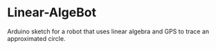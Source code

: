 Linear-AlgeBot
==============

Arduino sketch for a robot that uses linear algebra and GPS to trace an approximated circle.
